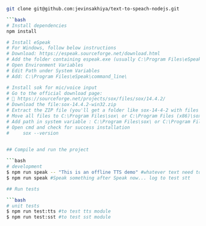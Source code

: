 ```bash
git clone git@github.com:jevinsakhiya/text-to-speach-nodejs.git

```bash
# Install dependencies
npm install

# Install eSpeak
# For Windows, follow below instructions
# Download: https://espeak.sourceforge.net/download.html
# Add the folder containing espeak.exe (usually C:\Program Files\eSpeak\command_line) to your System PATH:
# Open Environment Variables
# Edit Path under System Variables
# Add: C:\Program Files\eSpeak\command_line\

# Install sok for mic/voice input
# Go to the official download page:
# 🔗 https://sourceforge.net/projects/sox/files/sox/14.4.2/
# Download the file:sox-14.4.2-win32.zip
# Extract the ZIP file (you'll get a folder like sox-14-4-2 with files like sox.exe, libgcc_s_dw2-1.dll, etc.)
# Move all files to C:\Program Files\sox\ or C:\Program Files (x86)\sox\
# Add path in system variable : C:\Program Files\sox\ or C:\Program Files (x86)\sox\
# Open cmd and check for success installation
#     sox --version

 
## Compile and run the project

```bash
# development
$ npm run speak -- "This is an offline TTS demo" #whatever text need to convert to speech
$ npm run speak #Speak something after Speak now... log to test stt

## Run tests

```bash
# unit tests
$ npm run test:tts #to test tts module
$ npm run test:sst #to test sst module